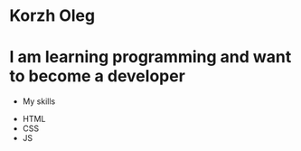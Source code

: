 # Korzh Oleg

# I am learning programming and want to become a developer

- My skills

* HTML
* CSS
* JS
